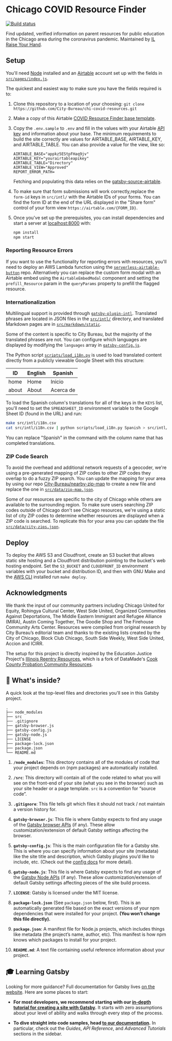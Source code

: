 # Chicago COVID Resource Finder

[![Build status](https://github.com/City-Bureau/chi-covid-resources/workflows/Deploy/badge.svg)](https://github.com/City-Bureau/chi-covid-resources/actions)

Find updated, verified information on parent resources for public education in the Chicago area during the coronavirus pandemic. Maintained by [IL Raise Your Hand](https://www.ilraiseyourhand.org/).

## Setup

You'll need [Node](https://nodejs.org/en/) installed and an [Airtable](https://airtable.com/) account set up with the fields in [`src/pages/index.js`](./src/pages/index.js).

The quickest and easiest way to make sure you have the fields required is to:

1. Clone this repository to a location of your choosing: `git clone https://github.com/City-Bureau/chi-covid-resources.git`

1. Make a copy of this Airtable [COVID Resource Finder base template](https://airtable.com/universe/expTcZwYlcgfz7c3U/covid-resource-finder-template). 

1. Copy the `.env.sample` to `.env` and fill in the values with your Airtable [API key](https://support.airtable.com/hc/en-us/articles/219046777-How-do-I-get-my-API-key-) and information about your base. The minimum requirements to build the site correctly are values for AIRTABLE_BASE, AIRTABLE_KEY, and AIRTABLE_TABLE. You can also provide a value for the view, like so:
    ```
    AIRTABLE_BASE="appkz5EStpFHaq9jv"
    AIRTABLE_KEY="yourairtableapikey"
    AIRTABLE_TABLE="Directory"
    AIRTABLE_VIEW="Approved"
    REPORT_ERROR_PATH=
    ```
    Fetching and populating this data relies on the [gatsby-source-airtable](https://www.gatsbyjs.org/packages/gatsby-source-airtable/). 

1. To make sure that form submissions will work correctly,replace the `form-id` keys in `src/intl/` with the Airtable IDs of your forms. You can find the form ID at the end of the URL displayed in the "Share form" control of your form view `https://airtable.com/{FORM_ID}`.

1. Once you've set up the prerequisites, you can install dependencies and start a server at [localhost:8000](http://localhost:8000) with:

    ```bash
    npm install
    npm start
    ```

### Reporting Resource Errors

If you want to use the functionality for reporting errors with resources, you'll need to deploy an AWS Lambda function using the [`serverless-airtable-button`](https://github.com/City-Bureau/serverless-airtable-button) repo. Alternatively you can replace the custom form modal with an Airtable embed using the `AirtableEmbedModal` component and setting the `prefill_Resource` param in the `queryParams` property to prefill the flagged resource.

### Internationalization

Multilingual support is provided through [`gatsby-plugin-intl`](https://github.com/wiziple/gatsby-plugin-intl). Translated phrases are located in JSON files in the [`src/intl/`](./src/intl/) directory, and translated Markdown pages are in [`src/markdown/static`](./src/markdown/static/).

Some of the content is specific to City Bureau, but the majority of the translated phrases are not. You can configure which languages are displayed by modifying the `languages` array in [`gatsby-config.js`](./gatsby-config.js).

The Python script [`scripts/load_i18n.py`](./scripts/load_i18n.py) is used to load translated content directly from a publicly viewable Google Sheet with this structure:

| ID    | English | Spanish   |
|-------|---------|-----------|
| home  | Home    | Inicio    |
| about | About   | Acerca de |

To load the Spanish column's translations for all of the keys in the `KEYS` list, you'll need to set the `SPREADSHEET_ID` environment variable to the Google Sheet ID (found in the URL) and run:

```bash
make src/intl/i18n.csv
cat src/intl/i18n.csv | python scripts/load_i18n.py Spanish > src/intl/es.json
```

You can replace "Spanish" in the command with the column name that has completed translations.

### ZIP Code Search

To avoid the overhead and additional network requests of a geocoder, we're using a pre-generated mapping of ZIP codes to other ZIP codes they overlap to do a fuzzy ZIP search. You can update the mapping for your area by using our repo [City-Bureau/nearby-zip-map](https://github.com/City-Bureau/nearby-zip-map) to create a new file and replace the one in [`src/data/zip-map.json`](./src/data/zip-map.json).

Some of our resources are specific to the city of Chicago while others are available to the surrounding region. To make sure users searching ZIP codes outside of Chicago don't see Chicago resources, we're using a static list of city ZIP codes to determine whether resources are displayed when a ZIP code is searched. To replicate this for your area you can update the file [`src/data/city-zips.json`](./src/data/city-zips.json).

## Deploy

To deploy the AWS S3 and Cloudfront, create an S3 bucket that allows static site hosting and a Cloudfront distribution pointing to the bucket's web hosting endpoint. Set the `S3_BUCKET` and `CLOUDFRONT_ID` environment variables with your bucket and distribution ID, and then with GNU Make and the [AWS CLI](https://aws.amazon.com/cli/) installed run `make deploy`.

## Acknowledgments

We thank the input of our community partners including Chicago United for Equity, Rohingya Cultural Center, West Side United, Organized Communities Against Deportations, The Middle Eastern Immigrant and Refugee Alliance (MIRA), Austin Coming Together, The Goodie Shop and The Firehouse Community Arts Center. Resources were compiled from original research by City Bureau’s editorial team and thanks to the existing lists created by the City of Chicago, Block Club Chicago, South Side Weekly, West Side United, Accion and ICIRR.

The setup for this project is directly inspired by the Education Justice Project's [Illinois Reentry Resources](https://reentryillinois.net/resources/), which is a fork of DataMade's [Cook County Probation Community Resources](https://probationcommunityresources.org/).

## 🧐 What's inside?

A quick look at the top-level files and directories you'll see in this Gatsby project.

    .
    ├── node_modules
    ├── src
    ├── .gitignore
    ├── gatsby-browser.js
    ├── gatsby-config.js
    ├── gatsby-node.js
    ├── LICENSE
    ├── package-lock.json
    ├── package.json
    └── README.md

1.  **`/node_modules`**: This directory contains all of the modules of code that your project depends on (npm packages) are automatically installed.

2.  **`/src`**: This directory will contain all of the code related to what you will see on the front-end of your site (what you see in the browser) such as your site header or a page template. `src` is a convention for “source code”.

3.  **`.gitignore`**: This file tells git which files it should not track / not maintain a version history for.

4.  **`gatsby-browser.js`**: This file is where Gatsby expects to find any usage of the [Gatsby browser APIs](https://www.gatsbyjs.org/docs/browser-apis/) (if any). These allow customization/extension of default Gatsby settings affecting the browser.

5.  **`gatsby-config.js`**: This is the main configuration file for a Gatsby site. This is where you can specify information about your site (metadata) like the site title and description, which Gatsby plugins you’d like to include, etc. (Check out the [config docs](https://www.gatsbyjs.org/docs/gatsby-config/) for more detail).

6.  **`gatsby-node.js`**: This file is where Gatsby expects to find any usage of the [Gatsby Node APIs](https://www.gatsbyjs.org/docs/node-apis/) (if any). These allow customization/extension of default Gatsby settings affecting pieces of the site build process.

7.  **`LICENSE`**: Gatsby is licensed under the MIT license.

8. **`package-lock.json`** (See `package.json` below, first). This is an automatically generated file based on the exact versions of your npm dependencies that were installed for your project. **(You won’t change this file directly).**

9. **`package.json`**: A manifest file for Node.js projects, which includes things like metadata (the project’s name, author, etc). This manifest is how npm knows which packages to install for your project.

10. **`README.md`**: A text file containing useful reference information about your project.

## 🎓 Learning Gatsby

Looking for more guidance? Full documentation for Gatsby lives [on the website](https://www.gatsbyjs.org/). Here are some places to start:

- **For most developers, we recommend starting with our [in-depth tutorial for creating a site with Gatsby](https://www.gatsbyjs.org/tutorial/).** It starts with zero assumptions about your level of ability and walks through every step of the process.

- **To dive straight into code samples, head [to our documentation](https://www.gatsbyjs.org/docs/).** In particular, check out the _Guides_, _API Reference_, and _Advanced Tutorials_ sections in the sidebar.
